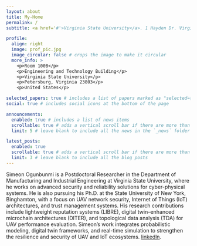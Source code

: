 ```yaml
---
layout: about
title: My-Home
permalink: /
subtitle: <a href='#'>Virginia State University</a>. 1 Hayden Dr. Virginia State University, VA 23806. 804-524-3752. Etc.

profile:
  align: right
  image: prof_pic.jpg
  image_circular: false # crops the image to make it circular
  more_info: >
    <p>Room 100B</p>
    <p>Engineering and Technology Building</p>
    <p>Virginia State University</p>
    <p>Petersburg, Virginia 23803</p>
    <p>United States</p>

selected_papers: true # includes a list of papers marked as "selected={true}"
social: true # includes social icons at the bottom of the page

announcements:
  enabled: true # includes a list of news items
  scrollable: true # adds a vertical scroll bar if there are more than 3 news items
  limit: 5 # leave blank to include all the news in the `_news` folder

latest_posts:
  enabled: true
  scrollable: true # adds a vertical scroll bar if there are more than 3 new posts items
  limit: 3 # leave blank to include all the blog posts
---
```


 Simeon Ogunbunmi is a Postdoctoral Researcher in the Department of Manufacturing and Industrial Engineering at Virginia State University, where he works on advanced security and reliability solutions for cyber-physical systems. He is also pursuing his Ph.D. at the State University of New York, Binghamton, with a focus on UAV network security, Internet of Things (IoT) architectures, and trust management systems. His research contributions include lightweight reputation systems (LIBRE), digital twin–enhanced microchain architectures (DITER), and topological data analysis (TDA) for UAV performance evaluation. Simeon’s work integrates probabilistic modeling, digital twin frameworks, and real-time simulation to strengthen the resilience and security of UAV and IoT ecosystems. [linkedln](https://linkedin.com/in/simeon-ogunbunmi). 
 
 <!-- You can put a picture in, too. The code is already in, just name your picture `prof_pic.jpg` and put it in the `img/` folder. -->

<!-- Put your address / P.O. box / other info right below your picture. You can also disable any of these elements by editing `profile` property of the YAML header of your `_pages/about.md`. Edit `_bibliography/papers.bib` and Jekyll will render your [publications page](/al-folio/publications/) automatically. -->

<!-- Link to your social media connections, too. This theme is set up to use [Font Awesome icons](https://fontawesome.com/) and [Academicons](https://jpswalsh.github.io/academicons/), like the ones below. Add your Facebook, Twitter, LinkedIn, Google Scholar, or just disable all of them. -->
